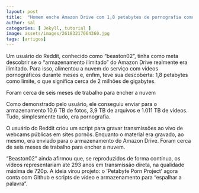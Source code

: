 ```yaml
---
layout: post
title:  "Homem enche Amazon Drive com 1,8 petabytes de pornografia como teste"
author: sal
categories: [ Jekyll, tutorial ]
image: assets/images/26183217064360.jpg
tags: [artigos]
---
```

Um usuário do Reddit, conhecido como “beaston02”, tinha como meta descobrir se o “armazenamento ilimitado” do Amazon Drive realmente era ilimitado. Para isso, alimentou a nuvem do serviço com vídeos pornográficos durante meses e, enfim, teve sua descoberta: 1,8 petabytes como limite, o que significa cerca de 2 milhões de gigabytes.

Foram cerca de seis meses de trabalho para encher a nuvem

Como demonstrado pelo usuário, ele conseguiu enviar para o armazenamento 10,6 TB de fotos, 3,9 TB de arquivos e 1.011 TB de vídeos. Tudo, simplesmente tudo, era pornografia.

O usuário do Reddit criou um script para gravar transmissões ao vivo de webcams públicas em sites pornôs. Enquanto o material era gravado, ao mesmo, era enviado para o armazenamento do Amazon Drive. Foram cerca de seis meses de trabalho para encher a nuvem.

“Beaston02” ainda afirmou que, se reproduzidos de forma contínua, os vídeos representariam até 293 anos em transmissão direta, na qualidade máxima de 720p. A ideia virou projeto: o ‘Petabyte Porn Project’ agora conta com Github e scripts de vídeo e armazenamento para “espalhar a palavra”.
